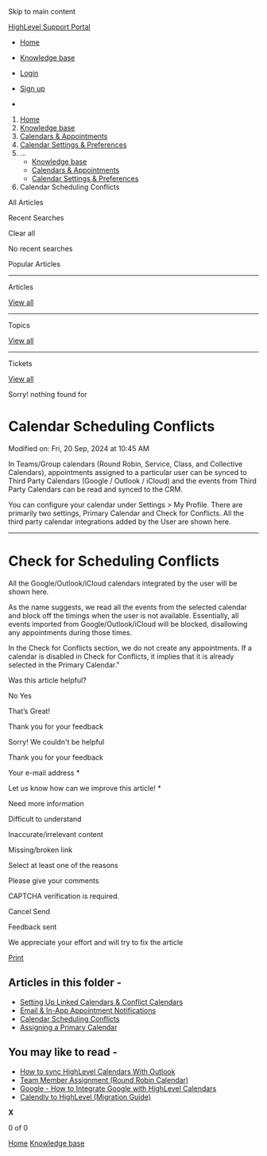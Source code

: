 Skip to main content

[ HighLevel Support Portal ](https://help.gohighlevel.com)

  * [ Home ](/support/home)
  * [ Knowledge base ](/support/solutions)

  * [Login](/support/login)
  * [Sign up](/support/signup)
  * 

  1. [Home](/support/home)
  2. [Knowledge base](/support/solutions)
  3. [Calendars & Appointments](/support/solutions/48000449585)
  4. [Calendar Settings & Preferences](/support/solutions/folders/155000000688)
  5. ... 
     * [Knowledge base](/support/solutions)
     * [Calendars & Appointments](/support/solutions/48000449585)
     * [Calendar Settings & Preferences](/support/solutions/folders/155000000688)
  6. Calendar Scheduling Conflicts

All  Articles 

Recent Searches

Clear all

No recent searches

Popular Articles

* * *

Articles

[View all](/support/search/solutions)

* * *

Topics

[View all](/support/search/topics)

* * *

Tickets

[View all](/support/search/tickets)

Sorry! nothing found for   

# Calendar Scheduling Conflicts

Modified on: Fri, 20 Sep, 2024 at 10:45 AM

In Teams/Group calendars (Round Robin, Service, Class, and Collective Calendars), appointments assigned to a particular user can be synced to Third Party Calendars (Google / Outlook / iCloud) and the events from Third Party Calendars can be read and synced to the CRM.

You can configure your calendar under Settings > My Profile. There are primarily two settings, Primary Calendar and Check for Conflicts. All the third party calendar integrations added by the User are shown here.

* * *

# **Check for Scheduling Conflicts**

All the Google/Outlook/iCloud calendars integrated by the user will be shown here.

As the name suggests, we read all the events from the selected calendar and block off the timings when the user is not available. Essentially, all events imported from Google/Outlook/iCloud will be blocked, disallowing any appointments during those times.

In the Check for Conflicts section, we do not create any appointments. If a calendar is disabled in Check for Conflicts, it implies that it is already selected in the Primary Calendar."

Was this article helpful?

No  Yes 

That’s Great!

Thank you for your feedback

Sorry! We couldn't be helpful

Thank you for your feedback

Your e-mail address *

Let us know how can we improve this article! *

Need more information 

Difficult to understand 

Inaccurate/irrelevant content 

Missing/broken link 

Select at least one of the reasons 

Please give your comments 

CAPTCHA verification is required. 

Cancel  Send 

Feedback sent

We appreciate your effort and will try to fix the article

[Print](javascript:print\(\))

## Articles in this folder -

  * [Setting Up Linked Calendars & Conflict Calendars](/support/solutions/articles/155000002374-setting-up-linked-calendars-conflict-calendars)
  * [Email & In-App Appointment Notifications](/support/solutions/articles/155000003441-email-in-app-appointment-notifications)
  * [Calendar Scheduling Conflicts](/support/solutions/articles/155000003548-calendar-scheduling-conflicts)
  * [Assigning a Primary Calendar](/support/solutions/articles/155000002263-assigning-a-primary-calendar)

## You may like to read -

  * [How to sync HighLevel Calendars With Outlook](/support/solutions/articles/48001188796-how-to-sync-highlevel-calendars-with-outlook)
  * [Team Member Assignment (Round Robin Calendar)](/support/solutions/articles/155000002711-team-member-assignment-round-robin-calendar-)
  * [Google - How to Integrate Google with HighLevel Calendars](/support/solutions/articles/155000002369-google-how-to-integrate-google-with-highlevel-calendars)
  * [Calendly to HighLevel (Migration Guide)](/support/solutions/articles/155000003308-calendly-to-highlevel-migration-guide-)

**X**

0 of 0 []()

[Home](/support/home) [Knowledge base](/support/solutions)
